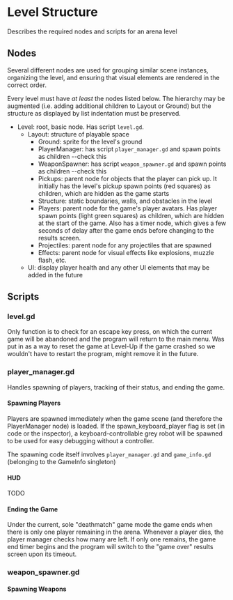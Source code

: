 # Level Structure

Describes the required nodes and scripts for an arena level

## Nodes
Several different nodes are used for grouping similar scene instances, organizing the level, and ensuring that visual elements are rendered in the correct order.

Every level must have *at least* the nodes listed below. The hierarchy may be augmented (i.e. adding additional children to Layout or Ground) but the structure as displayed by list indentation must be preserved.

* Level: root, basic node. Has script `level.gd`.
	* Layout: structure of playable space
		* Ground: sprite for the level's ground
		* PlayerManager: has script `player_manager.gd` and spawn points as children --check this
		* WeaponSpawner: has script `weapon_spawner.gd` and spawn points as children --check this
		* Pickups: parent node for objects that the player can pick up. It initially has the level's pickup spawn points (red squares) as children, which are hidden as the game starts
		* Structure: static boundaries, walls, and obstacles in the level
		* Players: parent node for the game's player avatars. Has player spawn points (light green squares) as children, which are hidden at the start of the game. Also has a timer node, which gives a few seconds of delay after the game ends before changing to the results screen.
		* Projectiles: parent node for any projectiles that are spawned
		* Effects: parent node for visual effects like explosions, muzzle flash, etc.
	* UI: display player health and any other UI elements that may be added in the future


## Scripts

### level.gd
Only function is to check for an escape key press, on which the current game will be abandoned and the program will return to the main menu. Was put in as a way to reset the game at Level-Up if the game crashed so we wouldn't have to restart the program, might remove it in the future.

### player_manager.gd
Handles spawning of players, tracking of their status, and ending the game.

#### Spawning Players
Players are spawned immediately when the game scene (and therefore the PlayerManager node) is loaded. If the spawn_keyboard_player flag is set (in code or the inspector), a keyboard-controllable grey robot will be spawned to be used for easy debugging without a controller.

The spawning code itself involves `player_manager.gd` and `game_info.gd` (belonging to the GameInfo singleton)


#### HUD
TODO

#### Ending the Game
Under the current, sole "deathmatch" game mode the game ends when there is only one player remaining in the arena. Whenever a player dies, the player manager checks how many are left. If only one remains, the game end timer begins and the program will switch to the "game over" results screen upon its timeout.

### weapon_spawner.gd

#### Spawning Weapons
